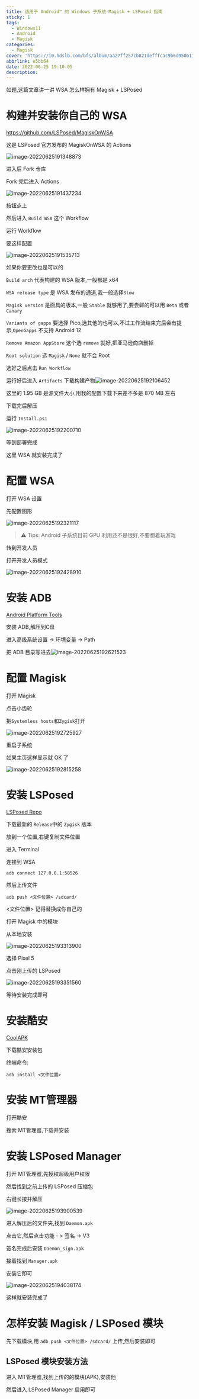 ```yaml
---
title: 适用于 Android™ 的 Windows 子系统 Magisk + LSPosed 指南
sticky: 1
tags:
  - Windows11
  - Android
  - Magisk
categories:
  - Magisk
cover: 'https://i0.hdslb.com/bfs/album/aa27ff257cb821defffcac9b6d950b11613d2f25.png'
abbrlink: e5bb64
date: 2022-06-25 19:10:05
description:
---
```


如题,这篇文章讲一讲 WSA 怎么样拥有 Magisk + LSPosed

# 构建并安装你自己的 WSA

https://github.com/LSPosed/MagiskOnWSA

这是 LSPosed 官方发布的 MagiskOnWSA 的 Actions

![image-20220625191348873](https://i0.hdslb.com/bfs/album/8c26df95d1d55da03b94d52f88bf562950e1f595.png)

进入后 Fork 仓库

Fork 完后进入 Actions

![image-20220625191437234](https://i0.hdslb.com/bfs/album/7ab66f2448d02ce0449196aab7df7ac7ce059d9d.png)

按钮点上

然后进入 `Build WSA` 这个 Workflow

运行 Workflow

要这样配置

![image-20220625191535713](https://i0.hdslb.com/bfs/album/c99cdec0fadaaad474c5b162751a10b98cea695b.png)

如果你要更改也是可以的

`Build arch` 代表构建的 WSA 版本,一般都是 x64

`WSA release type` 是 WSA 发布的通道,我一般选择`Slow`

`Magisk version` 是面具的版本,一般 `Stable` 就够用了,要尝鲜的可以用 `Beta` 或者 `Canary`

`Variants of gapps` 要选择 Pico,选其他的也可以,不过工作流结束完后会有提示,`OpenGapps` 不支持 Android 12

`Remove Amazon AppStore` 这个选 `remove` 就好,把亚马逊商店删掉

`Root solution` 选 `Magisk` / `None` 就不会 Root

选好之后点击 `Run Workflow`

运行好后进入 `Artifacts` 下载构建产物![image-20220625192106452](https://i0.hdslb.com/bfs/album/1d4f388eeb36e1fa822be14f537f18709802f851.png)

这里的 1.95 GB 是源文件大小,用我的配置下载下来差不多是 870 MB 左右

下载完后解压

运行 `Install.ps1`

![image-20220625192200710](https://i0.hdslb.com/bfs/album/e160d68152d371e91a7e611860d5cca8f60637e2.png)

等到部署完成

这里 WSA 就安装完成了

# 配置 WSA

打开 WSA 设置

先配置图形

![image-20220625192321117](https://i0.hdslb.com/bfs/album/9645173950d48ab71b861ef522e9ca9fe59a9e38.png)

> ⚠ Tips: Android 子系统目前 GPU 利用还不是很好,不要想着玩游戏

转到开发人员

打开开发人员模式

![image-20220625192428910](https://i0.hdslb.com/bfs/album/2549ea27822245bdd9bbd88488f932bc8533d7f8.png)

# 安装 ADB

[Android Platform Tools](https://developer.android.google.cn/studio/releases/platform-tools?hl=zh-cn)

安装 ADB,解压到C盘

进入高级系统设置 -> 环境变量 -> Path

把 ADB 目录写进去![image-20220625192621523](https://i0.hdslb.com/bfs/album/2f75f209084d73027936dcc61ed56d31707ea627.png)

# 配置 Magisk

打开 Magisk

点击小齿轮

把`Systemless hosts`和`Zygisk`打开

![image-20220625192725927](https://i0.hdslb.com/bfs/album/9cdc91f8ea1f8b5418586015adc92f0a0338d072.png)

重启子系统

如果主页这样显示就 OK 了

![image-20220625192815258](https://i0.hdslb.com/bfs/album/0703670b18b07223bbe9425f00613183aaf51e4d.png)

# 安装 LSPosed 

[LSPosed Repo](https://github.com/LSPosed/LSPosed/)

下载最新的 `Release`中的 `Zygisk` 版本

放到一个位置,右键复制文件位置

进入 Terminal

连接到 WSA

```shell
adb connect 127.0.0.1:58526
```

然后上传文件

```shell
adb push <文件位置> /sdcard/
```

<文件位置> 记得替换成你自己的

打开 Magisk 中的模块

从本地安装

![image-20220625193313900](https://i0.hdslb.com/bfs/album/b19da1d0ac94e23e6c582bbd3fbe7a86f7d8c218.png)

选择 Pixel 5

点击刚上传的 LSPosed

![image-20220625193351560](https://i0.hdslb.com/bfs/album/c2ecbc06751b69fff99b757e7b968496f389a0ec.png)

等待安装完成即可

# 安装酷安

[CoolAPK](https://www.coolapk.com/)

下载酷安安装包

终端命令:

```shell
adb install <文件位置>
```

# 安装 MT管理器

打开酷安

搜索 MT管理器,下载并安装

# 安装 LSPosed Manager

打开 MT管理器,先授权超级用户权限

然后找到之前上传的 LSPosed 压缩包

右键长按并解压

![image-20220625193900539](https://i0.hdslb.com/bfs/album/d075d9b1d29ffcb6e7cb4972aeb1233337e7a2bb.png)

进入解压后的文件夹,找到 `Daemon.apk`

点击它,然后点击功能 - > 签名 -> V3

签名完成后安装 `Daemon_sign.apk`

接着找到 `Manager.apk`

安装它即可

![image-20220625194038174](https://i0.hdslb.com/bfs/album/e29760d8ef2c7fa2f6b3160f20b3c7b97d559cc0.png)

这样就安装完成了

# 怎样安装 Magisk / LSPosed 模块

先下载模块,用 `adb push <文件位置> /sdcard/` 上传,然后安装即可

## LSPosed 模块安装方法

进入 MT管理器,找到上传的的模块(APK),安装他

然后进入 LSPosed Manager 启用即可
